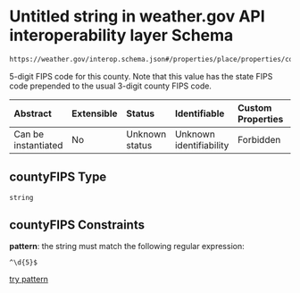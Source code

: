 # Untitled string in weather.gov API interoperability layer Schema

```txt
https://weather.gov/interop.schema.json#/properties/place/properties/countyFIPS
```

5-digit FIPS code for this county. Note that this value has the state FIPS code prepended to the usual 3-digit county FIPS code.

| Abstract            | Extensible | Status         | Identifiable            | Custom Properties | Additional Properties | Access Restrictions | Defined In                                                                                                 |
| :------------------ | :--------- | :------------- | :---------------------- | :---------------- | :-------------------- | :------------------ | :--------------------------------------------------------------------------------------------------------- |
| Can be instantiated | No         | Unknown status | Unknown identifiability | Forbidden         | Allowed               | none                | [interop-layer.schema.json\*](../../../api-interop-layer/interop-layer.schema.json "open original schema") |

## countyFIPS Type

`string`

## countyFIPS Constraints

**pattern**: the string must match the following regular expression:&#x20;

```regexp
^\d{5}$
```

[try pattern](https://regexr.com/?expression=%5E%5Cd%7B5%7D%24 "try regular expression with regexr.com")

